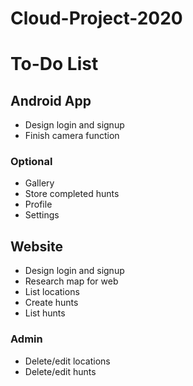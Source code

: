 # Cloud-Project-2020



# To-Do List



## Android App
- Design login and signup
- Finish camera function
### Optional
- Gallery
- Store completed hunts
- Profile
- Settings

## Website
- Design login and signup
- Research map for web
- List locations
- Create hunts
- List hunts
### Admin
- Delete/edit locations
- Delete/edit hunts







